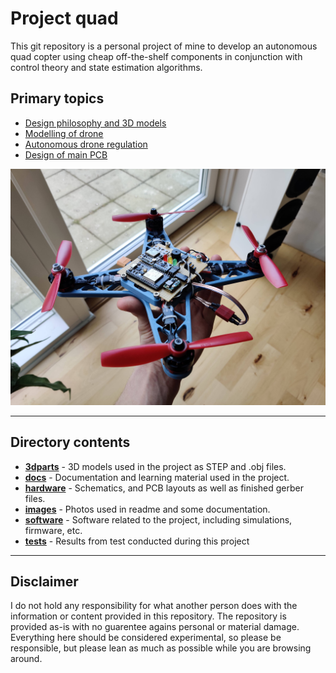 # Project quad

This git repository is a personal project of mine to develop an autonomous quad copter using cheap off-the-shelf components in conjunction with control theory and state estimation algorithms.

## Primary topics
- [Design philosophy and 3D models](/3dparts/README.md)
- [Modelling of drone](/docs/README.md)
- [Autonomous drone regulation](docs/autonomous_drones.md)
- [Design of main PCB](/hardware/README.md)

<!-- ![](images/readme_frontimage.jpg) -->
[![Video](images/readme_frontimage.jpg)](https://www.youtube.com/watch?v=tSj5eHYSsDQ)


---

## Directory contents

- **[3dparts](/3dparts/README.md)** - 3D models used in the project as STEP and .obj files.
- **[docs](/docs/README.md)** - Documentation and learning material used in the project.
- **[hardware](/hardware/README.md)** - Schematics, and PCB layouts as well as finished gerber files.
- **[images](/images/README.md)** - Photos used in readme and some documentation.
- **[software](/software/README.md)** - Software related to the project, including simulations, firmware, etc.
- **[tests](/tests/README.md)** - Results from test conducted during this project

---

## Disclaimer

I do not hold any responsibility for what another person does with the information or content provided in this repository. The repository is provided as-is with no guarentee agains personal or material damage. Everything here should be considered experimental, so please be responsible, but please lean as much as possible while you are browsing around. 